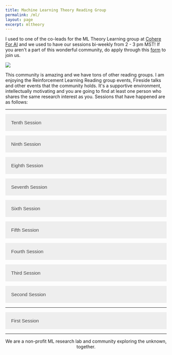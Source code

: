 ```yaml
---
title: Machine Learning Theory Reading Group
permalink: /ml/
layout: page
excerpt: mltheory
---
```

<style>
  .centered-image {
    display: block;
    margin-left: auto;
    margin-right: auto;
  }
</style>

I used to one of the co-leads for the ML Theory Learning group at [Cohere For AI](https://cohere.for.ai/) and we used to have our sessions bi-weekly from 2 - 3 pm MST! If you aren't a part of this wonderful community, do apply through this [form](https://share.hsforms.com/10OrjljwpQ52ILJA6ftENIwch5vw) to join us. 

<img src = "https://i.ibb.co/ZMzFgB5/MLTheory-Learning-Group-Discord.png" class="centered-image">

This community is amazing and we have tons of other reading groups. I am enjoying the Reinforcement Learning Reading group events, Fireside talks and other events that the community holds. It's a supportive environment, intellectually motivating and you are going to find at least one person who shares the same research interest as you. Sessions that have happened are as follows:

<hr>

<html>
<head>
<style>
.collapsible {
  background-color: #eee;
  color: #444;
  cursor: pointer;
  padding: 18px;
  width: 100%;
  border: none;
  text-align: left;
  outline: transparent;
  font-size: 15px;
  transition: background-color 0.1s;
}

.active, .collapsible:hover {
  background-color: transparent;
  outline: transparent;
  color: blue;
}

<style>
  .centered-image {
    display: block;
    margin-left: auto;
    margin-right: auto;
  }

.content {
  padding: 0 18px;
  display: none;
  overflow: hidden;
  outline: transparent;
  background-color: #f9f9f9;
}
</style>
</head>
<body>

<button class="collapsible">Tenth Session</button>
<div class="content">
Hey everyone! Harsha gave a talk on the Lottery Ticket Hypothesis at the previous ML Theory session! Revealing the potential of sparse neural networks and 'lottery tickets' within them, this concept offers exciting opportunities for optimizing deep learning models. 
<img src = "https://pbs.twimg.com/media/FySQVrMakAA3C1R?format=png&name=small">

</div>

<button class="collapsible">Ninth Session</button>
<div class="content">
Hey everyone! Yaroslav Bulatov was the first speaker as part of our speaker series "Learning to learn: Unravelling learning theory". 
<br>
<br>
The talk was based on Generating functions approach to gradient descent analysis (like in <a href = "https://arxiv.org/abs/2206.11124">https://arxiv.org/abs/2206.11124</a>). Classical optimization theorems characterise behaviour in the worst case, while generating functions can tell you how things behave in average case. <a href = "https://machine-learning-etc.ghost.io/">https://machine-learning-etc.ghost.io/</a> a blog by the speaker has some cool resources regarding topics in learning theory.
<br>
<br>
It was a great session and the slides are available <a href ="https://notability.com/n/9KbYpGDd9D8d9HeCl1KP4"> here </a>. The talk is also on Youtube <a href = "https://www.youtube.com/watch?v=i3YPm7MCMf0"> here </a>.
</div>

<button class="collapsible">Eighth Session</button>
<div class="content">
Hey everyone! We had a very fruitful session last Saturday, where Ajinkya presented on the Privacy of Noisy SGD. The slides are available <a href ="https://docs.google.com/presentation/d/10XSIitnJ3DnM0KxevFk6iIQ0Qk71AzsjDTnAeowH54Q/edit"> here </a>.
</div>

<button class="collapsible">Seventh Session</button>
<div class="content">
Hey everyone! We had a very fruitful session last Saturday, and I presented on Neural Operators. The slides are available <a href ="https://docs.google.com/presentation/d/1jxtR6m2yw7i59QcFWqqAbyGyStsbGlqz/edit?usp=sharing&ouid=118309576339488509705&rtpof=true&sd=true"> here</a>.
Neural Operators refer to a class of neural network architectures that enable the learning of mathematical operations from input-output data pairs, without explicit knowledge of the underlying equations. In contrast to traditional machine learning models that rely on pre-defined functions or equations, Neural Operators aim to learn the underlying physical laws directly from data.
<br>
<br>
Neural Operators are inspired by the concept of differential operators, which are used in mathematics and physics to describe the relationship between functions and their derivatives. By learning differential operators directly from data, Neural Operators can be used to model complex physical systems and make predictions about their behavior.
<br>
<br>
One of the advantages of Neural Operators is their ability to generalize to new, unseen data, which is critical for applications such as scientific discovery, control systems, and robotics. Another advantage is their flexibility, as they can be tailored to different types of input data, such as images, time-series, or point clouds.
<br>
<br>
Although Neural Operators are a relatively new area of research, they hold promise for advancing the fields of machine learning and scientific computing, by enabling more efficient and accurate modeling of complex systems. You can check out some of the reading resources in <a href = "https://www.robertj1.com/reading/"> my reading list</a>.
<br>
<br>
<img src = "https://d2r55xnwy6nx47.cloudfront.net/uploads/2021/04/Infinite-mapping-2.svg">
</div>

<button class="collapsible">Sixth Session</button>
<div class="content">
Hey everyone! We had a very fruitful session last Saturday, and it was great meeting everyone new and our first meeting for this year. 
<br>
<br>
We briefly discussed the Lottery Ticket Hypothesis, Neural Operators and why Adam is still being used as the main optimizer in most deep-learning models. 
<br>
<br>
Best of luck to everyone submitting to ICML or the ICLR blog/tiny paper: )!
<br>
<br>
<bold>Research Proposal by [Bhavnick](https://twitter.com/BhavnickMinhas) for Adam Optimizer</bold>
<br>
<br>
The lottery ticket hypothesis suggests that deep neural networks have sparse subnetworks that can perform equally well or better than the original dense network. These sparse subnetworks can be obtained through a process called pruning, where the unnecessary connections in the network are removed.
<br>
<br>
Recent research has shown that the pruned subnetworks often exhibit a regular structure, which can be visualized as a set of neurons that are strongly connected to each other while having weaker connections to the rest of the network. This regular structure is believed to be a circuit that enables the network to perform well on a specific task.
<br>
<br>
The identification of this regular structure has significant implications for artificial general intelligence (AGI). If we can identify and compose these regular structures like functions, we can potentially create a single model that can perform well on multiple tasks, leading us closer to achieving AGI.
<br>
<br>
Overall, the existence of regular structures in lottery tickets suggests that neural networks are not just a collection of random connections, but rather have underlying organizational principles that can be uncovered through careful pruning and analysis.
<br>
<br>
<bold>Research Proposal by members on understanding Adam and alternatives for Large Language Models</bold>
<br>
<br>
Despite the many advances in the field of optimization, Adam is still widely used as the main optimizer for deep learning models, including large language models. Adam is popular because it is efficient, easy to use, and has been shown to perform well in many different settings.
<br>
<br>
While there are hundreds of optimizers claiming to be better than Adam, it can be challenging to determine which optimizer is truly superior, as the effectiveness of an optimizer can vary depending on the specific task and architecture of the model. Additionally, some of the newer optimizers may require more tuning and experimentation to achieve optimal results.
<br>
<br>
That being said, researchers are continuing to explore new optimization techniques and many promising alternatives to Adam have been proposed, such as RAdam and Ranger. These optimizers have been shown to perform well on a variety of tasks, and they will likely continue to gain popularity in the deep learning community.
<br>
<br>
Overall, while Adam remains a popular choice for deep learning optimization, it is important for researchers to stay informed about new developments in the field and to explore alternative optimizers to ensure that their models are performing at their best.
<br>
<br>
Join the community [here](https://cohere.for.ai/) for the discussion and how you can contribute to the research proposal.
<br>
<br>
<img src="https://internetpolicy.mit.edu/wp-content/uploads/2019/05/neural-network.png" alt="Image">
</div>

<button class="collapsible">Fifth Session</button>
<div class="content">
Hey everyone! Last Saturday, we had our final ML theory session for the year, and it went really well. 
<br>
<br>
We had two pitches, where I spoke on Fourier Neural Operators (FNO) and Harsha spoke on Gradient Descent proofs. On the other hand Ashish also pitched his topic of presenting on Diffusion models. Harsha also presented his idea on starting the Optimization Book Reading plan and lastly, our next meeting will probably be in the first week of January, and we will keep you updated! We want to thank everyone who came to our meetings regularly and the whole community for engaging with various topics in ML theory. It truly means a lot to us, and we can't wait to hold numerous events (even potentially with other groups: )) and hope you all have a great winter break! Merry Christmas and a happy new year in advance : )!
<br>
<br>
Sneak peak of what I presented:)
<br>
<br>
<img src="https://i.ibb.co/KVgRN93/Screenshot-2022-12-22-142947.png" alt="Image">
</div>

<button class="collapsible">Fourth Session</button>
<div class="content">
I unfortunately couldn't make it to this session as I had to write the Putnam, but the session was a great success. Thank you to Ahmad Mustafa for presenting on CLIP by OpenAI. He shared key insights on contrastive learning, language-guided recognition, and touched on key points of the CLIP Paper.
<br>
<br>
<img src = "https://miro.medium.com/max/1200/1*tg7akErlMSyCLQxrMtQIYw.png">
</div>

<button class="collapsible">Third Session</button>
<div class="content">
Last Saturday, we had our third ML theory session and we had two wonderful speakers Sree Harsha Nelaturu and Max Marion who talked about Meta Learning and Neural Information Retrieval respectively. I enjoyed the talks and it was very informative. 
<br>
<br>
Some of the resources are listed below:
<br>
<br>
<bold>Neural Information Retrieval</bold> - Lecture Notes on
Neural Information Retrieval - [https://arxiv.org/pdf/2207.13443.pdf](https://arxiv.org/pdf/2207.13443.pdf)
<br>
<br>
<bold>Meta Learning</bold> 

<ul>
  <li><a href="https://people.idsia.ch/~juergen/diploma.html">Meta Genetic Programming</a> - [https://people.idsia.ch/~juergen/diploma.html]</li>
  <li><a href="https://arxiv.org/abs/1703.03400">Model-Agnostic Meta-Learning for Fast Adaptation of Deep Networks</a> - [https://arxiv.org/abs/1703.03400]</li>
  <li><a href="https://arxiv.org/abs/1703.05175">Prototypical Networks for Few-shot Learning</a> - [https://arxiv.org/abs/1703.05175]</li>
  <li><a href="https://arxiv.org/abs/1606.04474">Learning to learn by gradient descent by gradient descent</a> - [https://arxiv.org/abs/1606.04474]</li>
  <li><a href="https://arxiv.org/abs/1903.03096v4">Meta-Dataset: A Dataset of Datasets for Learning to Learn from Few Examples</a> - [https://arxiv.org/abs/1903.03096v4]</li>
  <li><a href="https://roberttlange.github.io/posts/2020/12/meta-policy-gradients/">Meta Policy Gradients</a> - [https://roberttlange.github.io/posts/2020/12/meta-policy-gradients/]</li>
  <li><a href="https://arxiv.org/abs/1804.02464">Differentiable Plasticity: training plastic networks with Backprop</a> - [https://arxiv.org/abs/1804.02464]</li>
  <li><a href="https://lilianweng.github.io/posts/2019-06-23-meta-rl/">Meta RL</a> - [https://lilianweng.github.io/posts/2019-06-23-meta-rl/]</li>
  <li><a href="https://arxiv.org/abs/2005.13092">Synthetic Petri Dish</a> - [https://arxiv.org/abs/2005.13092]</li>
  <li><a href="https://arxiv.org/abs/1901.01753">POET</a> - [https://arxiv.org/abs/1901.01753]</li>
</ul>

</div>

<button class="collapsible">Second Session</button>
<div class="content">

Yesterday, we had our second session, which went really well! We had 4 exciting proposals from Sree Harsha Nelaturu, Ashish Gaurav, Max Marion and Harry Saini on the topics Meta Learning, Quantum probability, Neural Information Retrieval and Representation learning, respectively. 
<br>
<br>
The voting also happened, and for the next meeting on 19/11/2022, we will have Harsha and Max talk on Meta-Learning and Neural Information Retrieval. In the subsequent meeting on 3/12/2022, we will have Harry and Ashish talk on Representation Learning and Quantum Probability. 
<br>
<br>
All the speakers will post some pre-requisite material to read up on or familiarize ourselves with before the talk (at least 1 week in advance), so we all prepare and learn as much as we can from the talk! Each presenter will talk for 25 minutes, followed by a 5 - 10 min Q&A! If you have more questions for the speakers, we will also create forums after each presentation where the conversation can be carried on. Thanks to everyone who came the other day; see you all next meeting.
</div>
<hr>

<button class="collapsible">First Session</button>
<div class="content">

We had the ML Theory Learning group's first session, which was a great success. We discussed what we all hope to gain out of this reading group, our mission statement (which is subject to change over time) as well as potential topics we could cover. I am super excited to see where this group goes and I hope to see you all there!
<br>
<br>
<img src="https://pbs.twimg.com/media/Ffs7-BDagAAYugH?format=png&name=small" alt="Image", class="centered_image">
</div>
<hr>

<style>
  .centered-text {
    text-align: center;
  }
</style>

<div class="centered-text">
  We are a non-profit ML research lab and community exploring the unknown, together.
</div>

<script>

var coll = document.getElementsByClassName("collapsible");
var i;

for (i = 0; i < coll.length; i++) {
  coll[i].addEventListener("click", function() {
    this.classList.toggle("active");
    var content = this.nextElementSibling;
    if (content.style.display === "block") {
      content.style.display = "none";
    } else {
      content.style.display = "block";
    }
  });
}
</script>

</body>
</html>

<!-- # Twitter Feed

<a class="twitter-timeline" data-width="700" data-height="400" data-theme="dark" href="https://twitter.com/Robertljg?ref_src=twsrc%5Etfw">Tweets by Robertljg</a> <script async src="https://platform.twitter.com/widgets.js" charset="utf-8"></script>-->